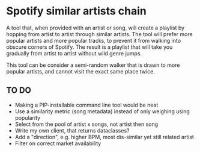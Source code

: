 # Spotify similar artists chain

A tool that, when provided with an artist or song, will create a playlist by hopping from artist to artist through similar artists.
The tool will prefer more popular artists and more popular tracks, to prevent it from walking into obscure corners of Spotify.
The result is a playlist that will take you gradually from artist to artist without wild genre jumps.

This tool can be consider a semi-random walker that is drawn to more popular artists, and cannot visit the exact same place twice.

## TO DO

- Making a PIP-installable command line tool would be neat
- Use a similarity metric (song metadata) instead of only weighing using popularity
- Select from the pool of artist x songs, not artist then song
- Write my own client, that returns dataclasses?
- Add a "direction", e.g. higher BPM, most dis-similar yet still related artist
- Filter on correct market availability
